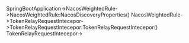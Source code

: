 SpringBootApplication->NacosWeightedRule->NacosWeightedRule:NacosDiscoveryProperties()
NacosWeightedRule->TokenRelayRequestIntecepor->TokenRelayRequestIntecepor:TokenRelayRequestIntecepor()
TokenRelayRequestIntecepor->